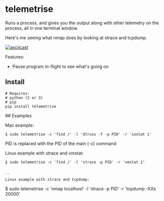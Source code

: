 # telemetrise

Runs a process, and gives you the output along with other telemetry on the
process, all in one terminal window.

Here's me seeing what nmap does by looking at strace and tcpdump.

[![asciicast](https://asciinema.org/a/NUXLnqDrc6rD48gd3KcbQT2Dq.png)](https://asciinema.org/a/NUXLnqDrc6rD48gd3KcbQT2Dq)

Features:

- Pause program in-flight to see what's going on

## Install

```
# Requires:
# python (2 or 3)
# pip
pip install telemetrise
```


## Examples

Mac example:

```
$ sudo telemetrise -c 'find /' -l 'dtruss -f -p PID' -r 'iostat 1'
```

PID is replaced with the PID of the main (-c) command


Linux example with strace and vmstat:

```
$ sudo telemetrise -c 'find /' -l 'strace -p PID' -r 'vmstat 1'
`

``
Linux example with strace and tcpdump:

```
$ sudo telemetrise -c 'nmap localhost' -l 'strace -p PID' -r 'tcpdump -XXs 20000'
